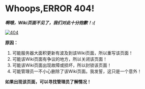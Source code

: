 # Whoops,ERROR 404!
***啊哦，Wiki页面不见了，我们对此十分抱歉！:(***

<a href="https://ibb.co/Cn5jPZv"><img src="https://i.ibb.co/fCY3D5t/404.png" alt="404" border="0"></a>

**原因：**
1. 可能服务器大面积更新有波及到该Wiki页面，所以重写该页面！
2. 可能该Wiki页面有争议的地方，所以关闭该页面！
3. 可能该Wiki页面出现故障或损坏，所以封锁该页面！
5. 可能管理员一不小心删除了该Wiki页面。我发誓，这只是一个意外！

**如果出现该页面，可以寻找管理员了解情况！**
